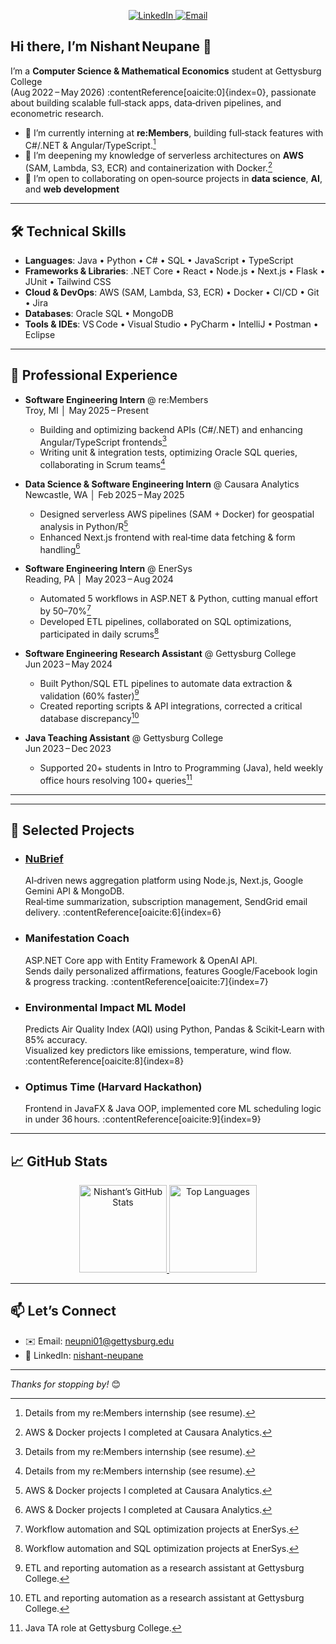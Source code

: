 <p align="center">
  <a href="https://www.linkedin.com/in/nishant-neupane-677237214">
    <img src="https://img.shields.io/badge/LinkedIn-nishant--neupane-blue?logo=linkedin" alt="LinkedIn"/>
  </a>
  <a href="mailto:neupni01@gettysburg.edu">
    <img src="https://img.shields.io/badge/Email-neupni01@gettysburg.edu-red?logo=gmail" alt="Email"/>
  </a>
</p>

## Hi there, I’m Nishant Neupane 👋

I’m a **Computer Science & Mathematical Economics** student at Gettysburg College  
(Aug 2022 – May 2026) :contentReference[oaicite:0]{index=0}, passionate about building scalable full‑stack apps, data‑driven pipelines, and econometric research.

- 🔭 I’m currently interning at **re:Members**, building full‑stack features with C#/.NET & Angular/TypeScript.[^1]  
- 🌱 I’m deepening my knowledge of serverless architectures on **AWS** (SAM, Lambda, S3, ECR) and containerization with Docker.[^2]  
- 👯 I’m open to collaborating on open‑source projects in **data science**, **AI**, and **web development**  

---

## 🛠️ Technical Skills

- **Languages**: Java • Python • C# • SQL • JavaScript • TypeScript  
- **Frameworks & Libraries**: .NET Core • React • Node.js • Next.js • Flask • JUnit • Tailwind CSS  
- **Cloud & DevOps**: AWS (SAM, Lambda, S3, ECR) • Docker • CI/CD • Git • Jira  
- **Databases**: Oracle SQL • MongoDB  
- **Tools & IDEs**: VS Code • Visual Studio • PyCharm • IntelliJ • Postman • Eclipse

---

## 💼 Professional Experience

- **Software Engineering Intern** @ re:Members  
  Troy, MI │ May 2025 – Present  
  - Building and optimizing backend APIs (C#/.NET) and enhancing Angular/TypeScript frontends[^1]  
  - Writing unit & integration tests, optimizing Oracle SQL queries, collaborating in Scrum teams[^1]

- **Data Science & Software Engineering Intern** @ Causara Analytics  
  Newcastle, WA │ Feb 2025 – May 2025  
  - Designed serverless AWS pipelines (SAM + Docker) for geospatial analysis in Python/R[^2]  
  - Enhanced Next.js frontend with real‑time data fetching & form handling[^2]

- **Software Engineering Intern** @ EnerSys  
  Reading, PA │ May 2023 – Aug 2024  
  - Automated 5 workflows in ASP.NET & Python, cutting manual effort by 50–70%[^3]  
  - Developed ETL pipelines, collaborated on SQL optimizations, participated in daily scrums[^3]

- **Software Engineering Research Assistant** @ Gettysburg College  
  Jun 2023 – May 2024  
  - Built Python/SQL ETL pipelines to automate data extraction & validation (60% faster)[^4]  
  - Created reporting scripts & API integrations, corrected a critical database discrepancy[^4]

- **Java Teaching Assistant** @ Gettysburg College  
  Jun 2023 – Dec 2023  
  - Supported 20+ students in Intro to Programming (Java), held weekly office hours resolving 100+ queries[^5]

---

[^1]: Details from my re:Members internship (see resume).  
[^2]: AWS & Docker projects I completed at Causara Analytics.  
[^3]: Workflow automation and SQL optimization projects at EnerSys.  
[^4]: ETL and reporting automation as a research assistant at Gettysburg College.  
[^5]: Java TA role at Gettysburg College.  


---

## 🔭 Selected Projects

- ### [NuBrief](#)  
  AI‑driven news aggregation platform using Node.js, Next.js, Google Gemini API & MongoDB.  
  Real‑time summarization, subscription management, SendGrid email delivery. :contentReference[oaicite:6]{index=6}

- ### Manifestation Coach  
  ASP.NET Core app with Entity Framework & OpenAI API.  
  Sends daily personalized affirmations, features Google/Facebook login & progress tracking. :contentReference[oaicite:7]{index=7}

- ### Environmental Impact ML Model  
  Predicts Air Quality Index (AQI) using Python, Pandas & Scikit‑Learn with 85% accuracy.  
  Visualized key predictors like emissions, temperature, wind flow. :contentReference[oaicite:8]{index=8}

- ### Optimus Time (Harvard Hackathon)  
  Frontend in JavaFX & Java OOP, implemented core ML scheduling logic in under 36 hours. :contentReference[oaicite:9]{index=9}

---

## 📈 GitHub Stats

<div align="center">
  <a href="https://github.com/USERNAME">
    <img height="140" src="https://github-readme-stats.vercel.app/api?username=USERNAME&show_icons=true&theme=radical&count_private=true" alt="Nishant’s GitHub Stats" />
    <img height="140" src="https://github-readme-stats.vercel.app/api/top-langs/?username=USERNAME&layout=compact&theme=radical" alt="Top Languages" />
  </a>
</div>

---

## 📫 Let’s Connect

- ✉️ Email: [neupni01@gettysburg.edu](mailto:neupni01@gettysburg.edu)  
- 🔗 LinkedIn: [nishant-neupane](https://www.linkedin.com/in/nishant-neupane-677237214)

---

_Thanks for stopping by!_ 😊

[^1]: Details from my re:Members internship (see resume).  
[^2]: AWS & Docker projects I’ve worked on (see resume).
